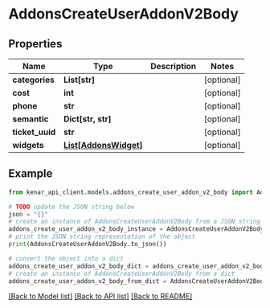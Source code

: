 # AddonsCreateUserAddonV2Body


## Properties

Name | Type | Description | Notes
------------ | ------------- | ------------- | -------------
**categories** | **List[str]** |  | [optional] 
**cost** | **int** |  | [optional] 
**phone** | **str** |  | [optional] 
**semantic** | **Dict[str, str]** |  | [optional] 
**ticket_uuid** | **str** |  | [optional] 
**widgets** | [**List[AddonsWidget]**](AddonsWidget.md) |  | [optional] 

## Example

```python
from kenar_api_client.models.addons_create_user_addon_v2_body import AddonsCreateUserAddonV2Body

# TODO update the JSON string below
json = "{}"
# create an instance of AddonsCreateUserAddonV2Body from a JSON string
addons_create_user_addon_v2_body_instance = AddonsCreateUserAddonV2Body.from_json(json)
# print the JSON string representation of the object
print(AddonsCreateUserAddonV2Body.to_json())

# convert the object into a dict
addons_create_user_addon_v2_body_dict = addons_create_user_addon_v2_body_instance.to_dict()
# create an instance of AddonsCreateUserAddonV2Body from a dict
addons_create_user_addon_v2_body_from_dict = AddonsCreateUserAddonV2Body.from_dict(addons_create_user_addon_v2_body_dict)
```
[[Back to Model list]](../README.md#documentation-for-models) [[Back to API list]](../README.md#documentation-for-api-endpoints) [[Back to README]](../README.md)


